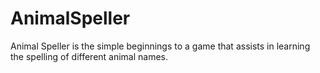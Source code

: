 # AnimalSpeller
Animal Speller is the simple beginnings to a game that assists in learning the spelling of different animal names.
